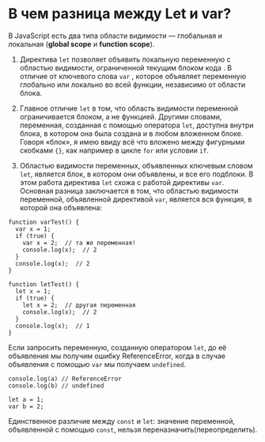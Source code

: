 # В чем разница между Let и var?
В JavaScript есть два типа области видимости — глобальная и локальная (**global scope** и **function scope**).

1) Директива `let` позволяет объявить локальную переменную с областью видимости, ограниченной текущим блоком кода . В отличие от ключевого слова `var` , которое объявляет переменную глобально или локально во всей функции, независимо от области блока.

2) Главное отличие `let` в том, что область видимости переменной ограничивается блоком, а не функцией. Другими словами, переменная, созданная с помощью оператора `let`, доступна внутри блока, в котором она была создана и в любом вложенном блоке. Говоря «блок», я имею ввиду всё что вложено между фигурными скобками `{}`, как например в цикле `for` или условии `if`.

3) Областью видимости переменных, объявленных ключевым словом `let`, является блок, в котором они объявлены, и все его подблоки. В этом работа директива `let` схожа с работой директивы `var`. Основная разница заключается в том, что областью видимости переменной, объявленной директивой `var`, является вся функция, в которой она объявлена:

```
function varTest() {
  var x = 1;
  if (true) {
    var x = 2;  // та же переменная!
    console.log(x);  // 2
  }
  console.log(x);  // 2
}

function letTest() {
  let x = 1;
  if (true) {
    let x = 2;  // другая переменная
    console.log(x);  // 2
  }
  console.log(x);  // 1
}
```

Если запросить переменную, созданную оператором `let`, до её объявления мы получим ошибку ReferenceError, когда в случае объявления с помощью `var` мы получаем `undefined`.

```
console.log(a) // ReferenceError
console.log(b) // undefined

let a = 1;
var b = 2;
```

Единственное различие между `const` и `let`: значение переменной, объявленной с помощью `const`, нельзя переназначить(переопределить).